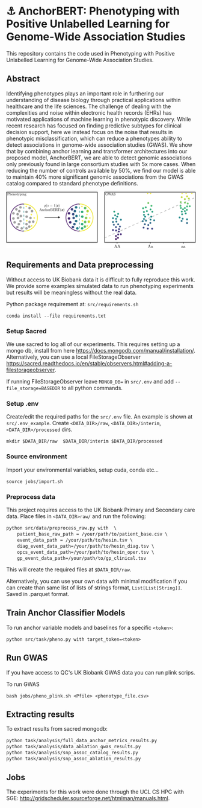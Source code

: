# :anchor: AnchorBERT: Phenotyping with Positive Unlabelled Learning for Genome-Wide Association Studies

This repository contains the code used in Phenotyping with Positive Unlabelled Learning for Genome-Wide Association
Studies.

## Abstract

Identifying phenotypes plays an important role in furthering our understanding of disease biology through practical
applications within healthcare and the life sciences. The challenge of dealing with the complexities and noise within
electronic health records (EHRs) has motivated applications of machine learning in phenotypic discovery. While recent
research has focused on finding predictive subtypes for clinical decision support, here we instead focus on the noise
that results in phenotypic misclassification, which can reduce a phenotypes ability to detect associations in
genome-wide association studies
(GWAS). We show that by combining anchor learning and transformer architectures into our proposed model, AnchorBERT, we
are able to detect genomic associations only previously found in large consortium studies with 5x more cases. When
reducing the number of controls available by 50%, we find our model is able to maintain 40% more significant genomic
associations from the GWAS catalog compared to standard phenotype definitions.

<p align="center">
    <img class="center" src="./visual_abstract.png" width="800"/>
</p>


## Requirements and Data preprocessing

Without access to UK Biobank data it is difficult to fully reproduce this work. We provide some examples simulated data
to run phenotyping experiments but results will be meaningless without the real data.

Python package requirement at: `src/requirements.sh`

```{zsh}
conda install --file requirements.txt
```

### Setup Sacred

We use sacred to log all of our experiments. This requires setting up a mongo db, install from
here https://docs.mongodb.com/manual/installation/. Alternatively, you can use a local
FileStorageObserver https://sacred.readthedocs.io/en/stable/observers.html#adding-a-filestorageobserver.

If running FileStorageObserver leave `MONGO_DB=` in `src/.env` and add `--file_storage=BASEDIR` to all python commands.

### Setup .env

Create/edit the required paths for the `src/.env` file. An example is shown at `src/.env_example`.
Create `<DATA_DIR>/raw`, `<DATA_DIR>/interim`, `<DATA_DIR>/processed` dirs.

```{zsh}
mkdir $DATA_DIR/raw  $DATA_DIR/interim $DATA_DIR/processed
```

### Source environment

Import your environmental variables, setup cuda, conda etc...

```
source jobs/import.sh
```

### Preprocess data

This project requires access to the UK Biobank Primary and Secondary care data. Place files in `<DATA_DIR>raw/` and run
the following:

```{zsh}
python src/data/preprocess_raw.py with  \
    patient_base_raw_path = /your/path/to/patient_base.csv \
    event_data_path = /your/path/to/hesin.tsv \
    diag_event_data_path=/your/path/to/hesin_diag.tsv \
    opcs_event_data_path=/your/path/to/hesin_oper.tsv \
    gp_event_data_path=/your/path/to/gp_clinical.tsv 
```

This will create the required files at `$DATA_DIR/raw`.

Alternatively, you can use your own data with minimal modification if you can create than same list of lists of
strings format, `List[List[String]]`. Saved in .parquet format.

## Train Anchor Classifier Models

To run anchor variable models and baselines for a specific `<token>`:

```{zsh}
python src/task/pheno.py with target_token=<token> 
```

## Run GWAS

If you have access to QC's UK Biobank GWAS data you can run plink scrips.

To run GWAS

```{zsh}
bash jobs/pheno_plink.sh <Pfile> <phenotype_file.csv>
```

## Extracting results

To extract results from sacred mongodb:

```{zsh}
python task/analysis/full_data_anchor_metrics_results.py
python task/analysis/data_ablation_gwas_results.py
python task/analysis/snp_assoc_catalog_results.py
python task/analysis/snp_assoc_ablation_results.py
```

## Jobs

The experiments for this work were done through the UCL CS HPC with
SGE: http://gridscheduler.sourceforge.net/htmlman/manuals.html.
